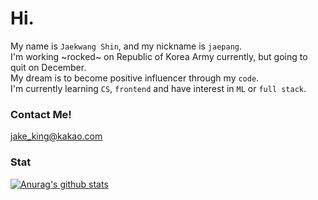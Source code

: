 # Hi.
My name is `Jaekwang Shin`, and my nickname is `jaepang`.   
I'm working ~rocked~ on Republic of Korea Army currently, but going to quit on December.   
My dream is to become positive influencer through my `code`.   
I'm currently learning `CS`, `frontend` and have interest in `ML` or `full stack`.

### Contact Me!
jake_king@kakao.com

### Stat
[![Anurag's github stats](https://github-readme-stats.vercel.app/api?username=jaepang)](https://github.com/anuraghazra/github-readme-stats)
<!--
**jaepang/jaepang** is a ✨ _special_ ✨ repository because its `README.md` (this file) appears on your GitHub profile.

Here are some ideas to get you started:

- 🔭 I’m currently working on ...
- 🌱 I’m currently learning ...
- 👯 I’m looking to collaborate on ...
- 🤔 I’m looking for help with ...
- 💬 Ask me about ...
- 📫 How to reach me: ...
- 😄 Pronouns: ...
- ⚡ Fun fact: ...
-->
